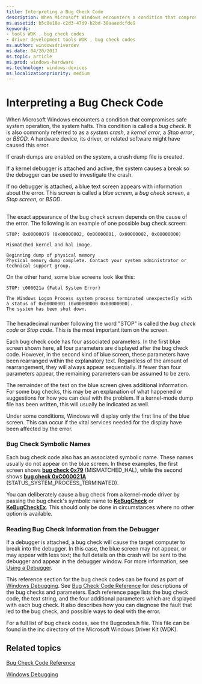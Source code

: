 ```yaml
---
title: Interpreting a Bug Check Code
description: When Microsoft Windows encounters a condition that compromises safe system operation, the system halts.
ms.assetid: b5c8e18e-c2d3-47d9-b2bd-38aaaedcfde9
keywords:
- tools WDK , bug check codes
- driver development tools WDK , bug check codes
ms.author: windowsdriverdev
ms.date: 04/20/2017
ms.topic: article
ms.prod: windows-hardware
ms.technology: windows-devices
ms.localizationpriority: medium
---
```


# Interpreting a Bug Check Code


When Microsoft Windows encounters a condition that compromises safe system operation, the system halts. This condition is called a *bug check*. It is also commonly referred to as a *system crash*, a *kernel error*, a *Stop error*, or *BSOD*. A hardware device, its driver, or related software might have caused this error.

If crash dumps are enabled on the system, a crash dump file is created.

If a kernel debugger is attached and active, the system causes a break so the debugger can be used to investigate the crash.

If no debugger is attached, a blue text screen appears with information about the error. This screen is called a *blue screen*, a *bug check screen*, a *Stop screen*, or *BSOD*.

## <span id="ddk_interpreting_bug_check_codes_tools"></span><span id="DDK_INTERPRETING_BUG_CHECK_CODES_TOOLS"></span>


The exact appearance of the bug check screen depends on the cause of the error. The following is an example of one possible bug check screen:

```
STOP: 0x00000079 (0x00000002, 0x00000001, 0x00000002, 0x00000000)

Mismatched kernel and hal image.

Beginning dump of physical memory
Physical memory dump complete. Contact your system administrator or
technical support group.
```

On the other hand, some blue screens look like this:

```
STOP: c000021a {Fatal System Error}

The Windows Logon Process system process terminated unexpectedly with
a status of 0x00000001 (0x00000000 0x00000000).
The system has been shut down.
```

### <span id="ddk_blue_screen_data_tools"></span><span id="DDK_BLUE_SCREEN_DATA_TOOLS"></span>

The hexadecimal number following the word "STOP" is called the *bug check code* or *Stop code*. This is the most important item on the screen.

Each bug check code has four associated parameters. In the first blue screen shown here, all four parameters are displayed after the bug check code. However, in the second kind of blue screen, these parameters have been rearranged within the explanatory text. Regardless of the amount of rearrangement, they will always appear sequentially. If fewer than four parameters appear, the remaining parameters can be assumed to be zero.

The remainder of the text on the blue screen gives additional information. For some bug checks, this may be an explanation of what happened or suggestions for how you can deal with the problem. If a kernel-mode dump file has been written, this will usually be indicated as well.

Under some conditions, Windows will display only the first line of the blue screen. This can occur if the vital services needed for the display have been affected by the error.

### <span id="bug_check_symbolic_names"></span><span id="BUG_CHECK_SYMBOLIC_NAMES"></span>Bug Check Symbolic Names

Each bug check code also has an associated symbolic name. These names usually do not appear on the blue screen. In these examples, the first screen shows [**bug check 0x79**](https://msdn.microsoft.com/library/windows/hardware/ff559209) (MISMATCHED\_HAL), while the second shows [**bug check 0xC000021A**](https://msdn.microsoft.com/library/windows/hardware/ff560177) (STATUS\_SYSTEM\_PROCESS\_TERMINATED).

You can deliberately cause a bug check from a kernel-mode driver by passing the bug check's symbolic name to [**KeBugCheck**](https://msdn.microsoft.com/library/windows/hardware/ff551948) or [**KeBugCheckEx**](https://msdn.microsoft.com/library/windows/hardware/ff551961). This should only be done in circumstances where no other option is available.

### <span id="reading_bug_check_information_from_the_debugger"></span><span id="READING_BUG_CHECK_INFORMATION_FROM_THE_DEBUGGER"></span>Reading Bug Check Information from the Debugger

If a debugger is attached, a bug check will cause the target computer to break into the debugger. In this case, the blue screen may not appear, or may appear with less text; the full details on this crash will be sent to the debugger and appear in the debugger window. For more information, see [Using a Debugger](using-a-debugger.md).

This reference section for the bug check codes can be found as part of [Windows Debugging](https://msdn.microsoft.com/library/windows/hardware/ff551063). See [Bug Check Code Reference](https://msdn.microsoft.com/library/windows/hardware/hh994433) for descriptions of the bug checks and parameters. Each reference page lists the bug check code, the text string, and the four additional parameters which are displayed with each bug check. It also describes how you can diagnose the fault that led to the bug check, and possible ways to deal with the error.

For a full list of bug check codes, see the Bugcodes.h file. This file can be found in the inc directory of the Microsoft Windows Driver Kit (WDK).

## <span id="related_topics"></span>Related topics


[Bug Check Code Reference](https://msdn.microsoft.com/library/windows/hardware/hh994433)

[Windows Debugging](https://msdn.microsoft.com/library/windows/hardware/ff551063)

 

 






